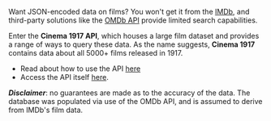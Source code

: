 Want JSON-encoded data on films? You won't get it from the [IMDb](http://www.imdb.com), and third-party solutions like the [OMDb API](https://www.omdbapi.com/) provide limited search capabilities.  

Enter the **Cinema 1917 API**, which houses a large film dataset and provides a range of ways to query these data. As the name suggests, **Cinema 1917** contains data about all 5000+ films released in 1917.

* Read about how to use the API [here](./documentation.md)
* Access the API itself [here](http://cinema-1917-api.herokuapp.com/api/v1/random).

**_Disclaimer_**: no guarantees are made as to the accuracy of the data. The database was populated via use of the OMDb API, and is assumed to derive from IMDb's film data.
